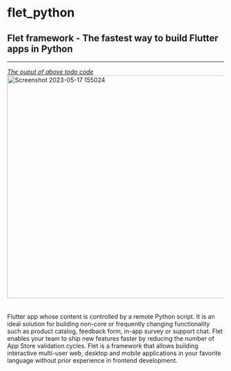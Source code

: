 # flet_python
## Flet framework - The fastest way to build Flutter apps in Python
<hr>
<u><em>The ouput of above todo code</em></u><br>
<img width="518" alt="Screenshot 2023-05-17 155024" src="https://github.com/gaseer/flet_python/assets/85013312/9be7adf3-6c3b-4a99-b0c6-f8733bbca4a7">
<br><br><br>
Flutter app whose content is controlled by a remote Python script. It is an ideal solution for building non-core or frequently changing functionality such as product catalog, feedback form, in-app survey or support chat. Flet enables your team to ship new features faster by reducing the number of App Store validation cycles. Flet is a framework that allows building interactive multi-user web, desktop and mobile applications in your favorite language without prior experience in frontend development.
